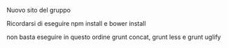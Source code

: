 Nuovo sito del gruppo


Ricordarsi di eseguire npm install e bower install

non basta eseguire in questo ordine grunt concat, grunt less e grunt uglify
